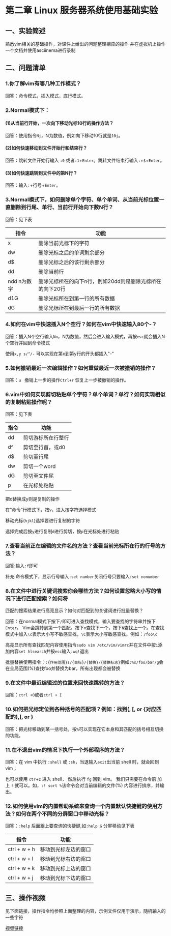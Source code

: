 # 第二章 Linux 服务器系统使用基础实验

## 一、实验简述

熟悉vim相关的基础操作，对课件上给出的问题整理相应的操作
并在虚拟机上操作一个文档并使用asciinema进行录制

## 二、问题清单

### 1.你了解vim有哪几种工作模式？

回答：命令模式，插入模式，底行模式。
### 2.Normal模式下：

#### (1)从当前行开始，一次向下移动光标10行的操作方法？

回答：使用指令```Nj```，N为数值，例如向下移动10行就是```10j```。
#### (2)如何快速移动到文件开始行和结束行？

回答：跳转文件开始行输入 ```:0``` 或者```:1```+```Enter```。跳转文件结束行输入```:```+```$```+```Enter```。
#### (3)如何快速跳转到文件中的第N行？

回答：输入```:```+行号+```Enter```。
### 3.Normal模式下，如何删除单个字符、单个单词、从当前光标位置一直删除到行尾、单行、当前行开始向下数N行？

回答：见下表

指令|功能
-|-
x|删除当前光标下的字符|
dw|删除光标之后的单词剩余部分|
d$|删除光标之后的该行剩余部分|
dd|删除当前行|
ndd n为数字|删除光标所在的向下n行，例如20dd则是删除光标所在的向下20行|
d1G|删除光标所在到第一行的所有数据|
dG|删除光标所在到最后一行的所有数据|

### 4.如何在vim中快速插入N个空行？如何在vim中快速输入80个-？

回答：插入N个空行输入```No```，N为数值，然后会进入输入模式，再按```esc```就会插入N个空行并回到命令模式

使用```x,y s/^/-``` 可以实现在第x到第y行的开头都插入"-"

### 5.如何撤销最近一次编辑操作？如何重做最近一次被撤销的操作？

回答：```u ```  撤销上一步的操作```Ctrl+r``` 恢复上一步被撤销的操作。

### 6.vim中如何实现剪切粘贴单个字符？单个单词？单行？如何实现相似的复制粘贴操作呢？

回答：见下表

指令|功能
-|-
dd|剪切游标所在行整行 |
d^|剪切至行首，或d0|
d$|剪切至行尾| 
dw|剪切一个word| 
dG|剪切至文件尾|
p|在光标处粘贴|

把d替换成y则是复制的操作

在“命令”行模式下，按```v```，进入按字符选择模式

移动光标(```hjkl```)选择要进行复制的字符

选择完成后按```y```进行复制```d```进行剪切，按```p```在光标处进行粘贴

### 7.查看当前正在编辑的文件名的方法？查看当前光标所在行的行号的方法？

回答:输入```:f```即可

补充:命令模式下，显示行号输入```:set number```关闭行号只要输入```:set nonumber```

### 8.在文件中进行关键词搜索你会哪些方法？如何设置忽略大小写的情况下进行匹配搜索？如何将
匹配的搜索结果进行高亮显示？如何对匹配到的关键词进行批量替换？

回答：在normal模式下按下```/```即可进入查找模式，输入要查找的字符串并按下```Enter```。 Vim会跳转到第一个匹配。按下```n```查找下一个，按下```N```查找上一个。在查找模式中加入```\c```表示大小写不敏感查找，```\C```表示大小写敏感查找。例如：```/foo\c```

高亮显示所有查找匹配内容使用指令```sudo vim /etc/vim/vimrc```并在文件中按```i```添加内容```set hlsearch```并按```esc```输入```:wq!```退出

批量替换使用指令：```:{作用范围}s/{目标}/{替换}/{替换标志}```例如```:%s/foo/bar/g```会在全局范围(%)查找foo并替换为bar，所有出现都会被替换

### 9.在文件中最近编辑过的位置来回快速跳转的方法？

回答：```ctrl +O```或者```ctrl + I```

### 10.如何把光标定位到各种括号的匹配项？例如：找到(, [, or \{对应匹配的),], or }

回答：把光标移动到某一括号处，按```%```可以实现在它本身和其匹配的括号相互切换的功能。

### 11.在不退出vim的情况下执行一个外部程序的方法？

回答：在 vim 中执行 ```:shell``` 或 ```:sh```，当退输入```exit```出当前 shell 时，就会回到 vim；

也可以使用 ```ctr```+```z``` 进入 shell， 然后执行 ```fg``` 回到 vim。
我们只需要在命令前 加上 ```!``` 就可以。如，```:! sort %```该命令会对当前编辑的文件(%)
内容进行排序，并输出。

### 12.如何使用vim的内置帮助系统来查询一个内置默认快捷键的使用方法？如何在两个不同的分屏窗口中移动光标？

回答：```:help``` 后面跟上要查询的快捷键,如```:help G```
分屏移动见下表

指令|功能
-|-
ctrl + w + h|移动到光标左边的窗口|
ctrl + w + l|移动到光标右边的窗口|
ctrl + w + k|移动到光标上边的窗口|
ctrl + w + j|移动到光标下边的窗口|

## 三、操作视频

见下面链接，操作指令均参照上面整理的内容，示例文件仅用于演示，随机输入的一些字符

[视频链接](https://asciinema.org/a/JelGenP8CHdNhfFZgXcefZr4X)